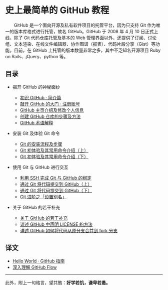 # 史上最简单的 GitHub 教程

　　GitHub 是一个面向开源及私有软件项目的托管平台，因为只支持 Git 作为唯一的版本库格式进行托管，故名 GitHub。GitHub 于 2008 年 4 月 10 日正式上线，除了 Git 代码仓库托管及基本的 Web 管理界面以外，还提供了订阅、讨论组、文本渲染、在线文件编辑器、协作图谱（报表）、代码片段分享（Gist）等功能。目前，在 GitHub 上托管的版本数量非常之多，其中不乏知名开源项目 Ruby on Rails、jQuery、python 等。

## 目录

- 揭开 GitHub 的神秘面纱
  - [初识 GitHub · 简介篇](https://github.com/guobinhit/cg-blog/blob/master/articles/github/tutorials/first-github.md)
  - [敲开 GitHub 的大门 · 注册账号](https://github.com/guobinhit/cg-blog/blob/master/articles/github/tutorials/sign-up.md)
  - [GitHub 主页介绍及修改个人信息](https://github.com/guobinhit/cg-blog/blob/master/articles/github/tutorials/modify-info.md)
  - [创建 GitHub 仓库的步骤及方法](https://github.com/guobinhit/cg-blog/blob/master/articles/github/tutorials/create-repo.md)
  - [GitHub 术语解释](https://github.com/guobinhit/cg-blog/blob/master/articles/github/tutorials/terminology-interpretation.md)

- 安装 Git 及体验 Git 命令
  - [Git 的安装流程及步骤](https://github.com/guobinhit/cg-blog/blob/master/articles/github/tutorials/install-git.md)
  - [Git 初体验及其常用命令介绍（上）](https://github.com/guobinhit/cg-blog/blob/master/articles/github/tutorials/experence-git-one.md)
  - [Git 初体验及其常用命令介绍（下）](https://github.com/guobinhit/cg-blog/blob/master/articles/github/tutorials/experence-git-two.md)

- 使用 Git 与 GitHub 进行交互
  - [利用 SSH 完成 Git 与 GitHub 的绑定](https://github.com/guobinhit/cg-blog/blob/master/articles/github/tutorials/ssh-git-github.md)
  - [通过 Git 将代码提交到 GitHub（上）](https://github.com/guobinhit/cg-blog/blob/master/articles/github/tutorials/push-code-one.md)
  - [通过 Git 将代码提交到 GitHub（下）](https://github.com/guobinhit/cg-blog/blob/master/articles/github/tutorials/push-code-two.md)
  - [Git 进阶之「设置别名」](https://github.com/guobinhit/cg-blog/blob/master/articles/github/tutorials/alias.md)

- 关于 GitHub 的若干补充
  - [关于 GitHub 的若干补充](https://github.com/guobinhit/cg-blog/blob/master/articles/github/tutorials/about-github.md)
  - [详述 GitHub 中声明 LICENSE 的方法](https://github.com/guobinhit/cg-blog/blob/master/articles/github/tutorials/about-license.md)
  - [详述 GitHub 如何将代码从原分支合并到 fork 分支](https://github.com/guobinhit/cg-blog/blob/master/articles/github/tutorials/merge-from-master.md)


## 译文

- [Hello World · GitHub 指南](https://github.com/guobinhit/cg-blog/blob/master/articles/github/tutorials/hello-world-github-guide.md)
- [深入理解 GitHub Flow](https://github.com/guobinhit/cg-blog/blob/master/articles/github/tutorials/understand-github-flow.md)




----------


此外，附上一句格言，望共勉：**好学若饥，谦卑若愚。**
